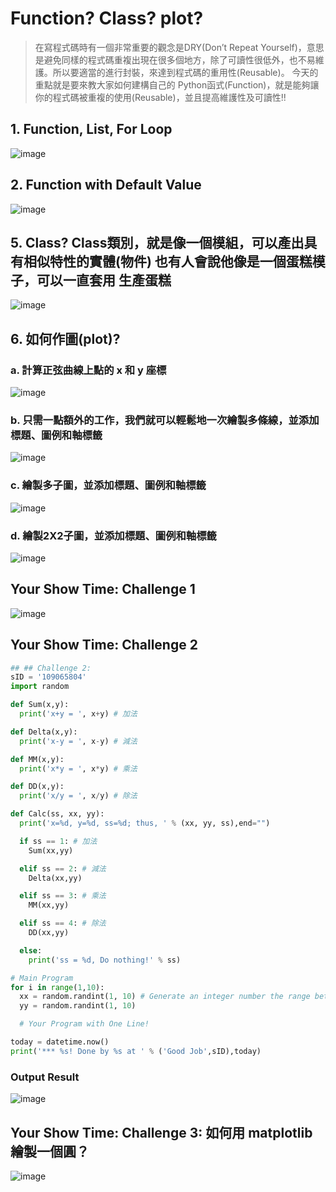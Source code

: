 # Function? Class? plot?

> 在寫程式碼時有一個非常重要的觀念是DRY(Don’t Repeat Yourself)，意思是避免同樣的程式碼重複出現在很多個地方，除了可讀性很低外，也不易維護。所以要適當的進行封裝，來達到程式碼的重用性(Reusable)。
> 今天的重點就是要來教大家如何建構自己的 Python函式(Function)，就是能夠讓你的程式碼被重複的使用(Reusable)，並且提高維護性及可讀性!!

## 1. Function, List, For Loop

![image](https://github.com/Grace-TA/Python2024/assets/89304181/32e2ded7-5853-4537-84f0-87eb3c439630)

## 2. Function with Default Value

![image](https://github.com/Grace-TA/Python2024/assets/89304181/37730aca-06d3-4f78-b0e3-22315af3f5dc)



## 5. Class? Class類別，就是像一個模組，可以產出具有相似特性的實體(物件) 也有人會說他像是一個蛋糕模子，可以一直套用 生產蛋糕

![image](https://github.com/Grace-TA/Python2024/assets/89304181/d847caef-615c-4241-a34f-607cb722abb9)


## 6. 如何作圖(plot)?

### a. 計算正弦曲線上點的 x 和 y 座標

![image](https://github.com/Grace-TA/Python2024/assets/89304181/8024b50a-7677-43c1-8a2f-14ae51486b50)

### b. 只需一點額外的工作，我們就可以輕鬆地一次繪製多條線，並添加標題、圖例和軸標籤

![image](https://github.com/Grace-TA/Python2024/assets/89304181/c224263a-ce19-4dd4-8da1-9a6a82fd7dce)

### c. 繪製多子圖，並添加標題、圖例和軸標籤

![image](https://github.com/Grace-TA/Python2024/assets/89304181/6bec553f-0afc-4c40-94f6-cfd413494e95)

### d. 繪製2X2子圖，並添加標題、圖例和軸標籤

![image](https://github.com/Grace-TA/Python2024/assets/89304181/e640e4f6-e5e8-4e1b-9a8b-52bdaf65c910)


## Your Show Time: Challenge 1

![image](https://github.com/Grace-TA/Python2024/assets/89304181/675010c4-7e0d-4d51-aa8e-31991522ecda)

## Your Show Time: Challenge 2

```python
## ## Challenge 2:
sID = '109065804'
import random

def Sum(x,y):
  print('x+y = ', x+y) # 加法

def Delta(x,y):  
  print('x-y = ', x-y) # 減法

def MM(x,y):  
  print('x*y = ', x*y) # 乘法

def DD(x,y):  
  print('x/y = ', x/y) # 除法

def Calc(ss, xx, yy):
  print('x=%d, y=%d, ss=%d; thus, ' % (xx, yy, ss),end="")

  if ss == 1: # 加法
    Sum(xx,yy)

  elif ss == 2: # 減法
    Delta(xx,yy) 

  elif ss == 3: # 乘法
    MM(xx,yy)

  elif ss == 4: # 除法
    DD(xx,yy)  

  else:
    print('ss = %d, Do nothing!' % ss)

# Main Program
for i in range(1,10):
  xx = random.randint(1, 10) # Generate an integer number the range between 1 and 10
  yy = random.randint(1, 10)

  # Your Program with One Line!

today = datetime.now()
print('*** %s! Done by %s at ' % ('Good Job',sID),today)

```
### Output Result
![image](https://github.com/Grace-TA/Python2024/assets/89304181/88c32994-a83e-4c28-acb4-4274d8354b0f)


## Your Show Time: Challenge 3: 如何用 matplotlib 繪製一個圓？

![image](https://github.com/Grace-TA/Python2024/assets/89304181/5c239deb-eb9b-436e-a814-e8a6480ebb34)



